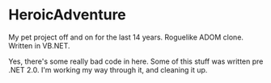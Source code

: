 # HeroicAdventure
My pet project off and on for the last 14 years. Roguelike ADOM clone. Written in VB.NET. 

Yes, there's some really bad code in here. Some of this stuff was written pre .NET 2.0.  I'm working my way through it, and cleaning it up.

